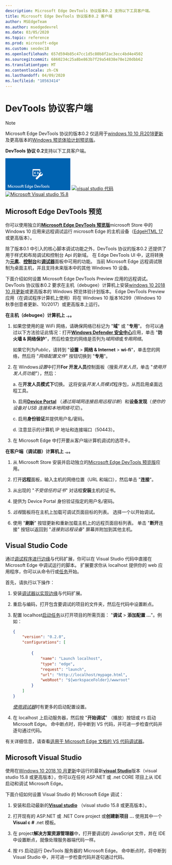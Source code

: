 ```yaml
---
description: Microsoft Edge DevTools 协议版本0.2 支持以下工具客户端。
title: Microsoft Edge DevTools 协议版本0.2 客户端
author: MSEdgeTeam
ms.author: msedgedevrel
ms.date: 03/05/2020
ms.topic: reference
ms.prod: microsoft-edge
ms.custom: seodec18
ms.openlocfilehash: 657d594b85c47cc1d5c80b8f2ac3ecc4bd4e4502
ms.sourcegitcommit: 6860234c25a8be863b7f29a54838e78e120dbb62
ms.translationtype: MT
ms.contentlocale: zh-CN
ms.lasthandoff: 04/09/2020
ms.locfileid: "10563414"
---
```

# DevTools 协议客户端

> [!NOTE]
> Microsoft Edge DevTools 协议的版本0.2 仅适用于[windows 10 10 月2018更新](/windows/uwp/whats-new/windows-10-build-17763)及更高版本的[Windows 预览体验计划预览版](https://insider.windows.com/en-us/getting-started/)。  

**DevTools 协议 0.2**支持以下工具客户端。

[ ![ Microsoft Edge DevTools 预览](../media/microsoft-edge-devtools.png)](#microsoft-edge-devtools-preview) [ ![ visual studio 代码](../media/visual-studio-code.png)](#visual-studio-code) [ ![ Microsoft Visual studio 15.8](../media/visual-studio-2017.png)](#microsoft-visual-studio)

## Microsoft Edge DevTools 预览

你可以使用独立的[**Microsoft Edge DevTools 预览版**](https://www.microsoft.com/store/p/microsoft-edge-devtools-preview/9mzbfrmz0mnj?activetab=pivot%3aoverviewtab)microsoft Store 中的 Windows 10 应用来远程调试运行 microsoft Edge 的主机设备（[EdgeHTML 17](../../dev-guide.md)或更高版本）。

除了版本0.1 中引入的核心脚本调试功能之外，DevTools 协议的版本0.2 还提供了用于样式和布局调试和控制台 Api 的新域。 在 Edge DevTools UI 中，这将转换为[**元素**](../../devtools-guide/elements.md)、[**控制台**](../../devtools-guide/console.md)和[**调试器**](../../devtools-guide/debugger.md)面板中可用的功能。 当前 Microsoft Edge 远程调试限制为桌面主机，并且支持未来版本中的其他 Windows 10 设备。

下面介绍如何设置 Microsoft Edge DevTools Preview 应用的远程调试。 DevTools 协议版本0.2 要求在主机（debugee）计算机上安装[windows 10 2018 10 月更新](/windows/uwp/whats-new/windows-10-build-17763)或更高版本的 Windows 预览体验计划版本。 Edge DevTools Preview 应用（在调试程序计算机上使用）将在 Windows 10 版本16299（Windows 10 秋季创意者更新、10/2017）或更高版本上运行。

**在主机（debugee）计算机上 .。。**

1. 如果您使用的是 WiFi 网络，请确保网络已标记为 "**域**" 或 "**专用**"。 你可以通过以下方法验证此情况：打开[**Windows Defender 安全中心**](/windows/security/threat-protection/windows-defender-security-center/windows-defender-security-center)应用，单击 "**防火墙 & 网络保护**"，然后检查您的网络是否列为*域网络*或*专用网络*。 

    如果它列为*Public*，请转到 "**设置**  >  **网络 & Internet**  >  **wi-fi**"，单击您的网络，然后将 "*网络配置文件*" 按钮切换到 "**专用**"。

2. 在 Windows*设置*中打开**For 开发人员**控制面板（搜索*开发人员*，单击 "*使用开发人员功能*"），然后： 

    a. 在**开发人员模式下**切换。 这将安装*开发人员模式*程序包，从而启用桌面远程工具。

    b. 启用[**Device Portal**](/windows/uwp/debug-test-perf/device-portal) （*通过局域网连接启用远程诊断*）和**设备发现**（*使你的设备对 USB 连接和本地网络可见*）。

    c. 启用**身份验证**并提供用户名/密码。

    d. 注意显示的计算机 IP 地址和连接端口（50443）。

3. 在 Microsoft Edge 中打开要从客户端计算机调试的选项卡。

**在客户端（调试器）计算机上 .。。**

1.  从 Microsoft Store 安装并启动独立的[Microsoft Edge DevTools 预览版](https://www.microsoft.com/store/p/microsoft-edge-devtools-preview/9mzbfrmz0mnj?activetab=pivot%3aoverviewtab)应用。

2. 打开**远程**面板，输入主机的网络位置（URL 和端口），然后单击 "**连接**"。

3. 从出现的 "*不受信任的证书*" 对话框**安装**主机的证书。

4. 提供为 Device Portal 身份验证指定的用户名/密码。

5. *远程*面板将在主机上加载可调试页面目标的列表。 选择一个以开始调试。

6. 使用 "**刷新**" 按钮更新和重新加载主机上的远程页面目标列表。 单击 "**断开**连接" 按钮以返回到 "*连接到远程设备*" 屏幕并附加到其他主机。

## Visual Studio Code

通过[调试程序进行边缘](https://marketplace.visualstudio.com/items?itemName=msjsdiag.debugger-for-edge)与代码扩展，你可以在 Visual Studio 代码中直接在 Microsoft Edge 中调试运行的脚本。 扩展要求你从 localhost 提供你的 web 应用程序，你可以从命令行或[任务](https://code.visualstudio.com/docs/editor/tasks)开始。

首先，请执行以下操作：

1. 安装[调试器以实现边缘](https://marketplace.visualstudio.com/items?itemName=msjsdiag.debugger-for-edge)与代码扩展。

2. 重启与编码，打开包含要调试的项目的文件夹，然后在代码中设置断点。

3. 配置 localhost[启动任务](https://code.visualstudio.com/docs/editor/debugging#_launch-configurations)以打开项目的所需页面： "**调试**  >  **添加配置 ...**"。例如：

    ```json
    {
        "version": "0.2.0",
        "configurations": [

            {
                "name": "Launch localhost",
                "type": "edge",
                "request": "launch",
                "url": "http://localhost/mypage.html",
                "webRoot": "${workspaceFolder}/wwwroot"
            }
        ]
    }
    ```

    [*使用调试器*](https://github.com/Microsoft/vscode-edge-debug2#using-the-debugger)时有更多的启动配置设置。 

4. 在 localhost 上启动服务器，然后按 "**开始调试**" （播放）按钮或 `F5` 启动 Microsoft Edge。 命中断点时，将中断到 VS 代码，并可进一步检查代码并逐句通过代码。

有关详细信息，请查看[适用于 Microsoft Edge 文档的 VS 代码调试器](https://github.com/Microsoft/vscode-edge-debug2#----vs-code---debugger-for-microsoft-edge--)。

## Microsoft Visual Studio

使用在[Windows 10 2018 10 月更新](/windows/uwp/whats-new/windows-10-build-17763)中运行的最新[**visual Studio**](https://www.visualstudio.com)版本（visual studio 15.8 或更高版本），你可以在任何 ASP.NET 或 .net CORE 项目上从 IDE 启动和调试 Microsoft Edge。

下面介绍如何设置 Visual Studio 的 Microsoft Edge 调试：

1.  安装和启动最新的[**Visual studio**](https://www.visualstudio.com/) （visual studio 15.8 或更高版本）。

2. 打开现有的 ASP.NET 或 .NET Core project 或**创建新项目 ...** 使用其中一个**Visual c #** .net 模板。

3. 在 project**解决方案资源管理器**中，打开要调试的 JavaScript 文件，并在 IDE 中设置断点，就像处理服务器端代码一样。

4. 按 `F5` 启动运行 DevTools 服务器的 Microsoft Edge。 命中断点时，将中断到 Visual Studio 中，并可进一步检查代码并逐句通过代码。
